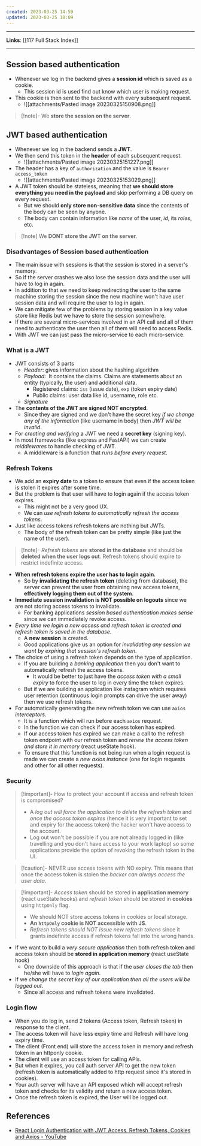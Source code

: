 ```yaml
---
created: 2023-03-25 14:59
updated: 2023-03-25 18:09
---
```

---
**Links**: [[117 Full Stack Index]]

---
## Session based authentication
- Whenever we log in the backend gives a **session id** which is saved as a cookie.
	- This session id is used find out know which user is making request.
- This cookie is then sent to the backend with every subsequent request.
	- ![[attachments/Pasted image 20230325150908.png]]

> [!note]- We **store the session on the server**.

## JWT based authentication
- Whenever we log in the backend sends a **JWT**.
- We then send this token in the **header** of each subsequent request.
	- ![[attachments/Pasted image 20230325151227.png]]
- The header has a key of `authorization` and the value is `Bearer access_token`
	- ![[attachments/Pasted image 20230325153029.png]]
- A JWT token should be stateless, meaning that **we should store everything you need in the payload** and skip performing a DB query on every request.
	- But we should **only store non-sensitive data** since the contents of the body can be seen by anyone.
	- The body can contain information like *name* of the user, *id*, its *roles*, etc.

> [!note] We **DONT store the JWT on the server**.

### Disadvantages of Session based authentication
- The main issue with sessions is that the session is stored in a server's memory.
- So if the server crashes we also lose the session data and the user will have to log in again.
- In addition to that we need to keep redirecting the user to the same machine storing the session since the new machine won't have user session data and will require the user to log in again.
- We can mitigate few of the problems by storing session in a key value store like Redis but we have to store the session somewhere.
- If there are several micro-services involved in an API call and all of them need to authenticate the user then all of them will need to access Redis. 
- With JWT we can just pass the micro-service to each micro-service.

### What is a JWT
- JWT consists of 3 parts
	- *Header*: gives information about the hashing algorithm
	- *Payload*:  It contains the claims. Claims are statements about an entity (typically, the user) and additional data.
		- Registered claims: `iss` (issue date), `exp` (token expiry date)
		- Public claims: user data like id, username, role etc.
	- *Signature*
- The **contents of the JWT are signed NOT encrypted**.
	- Since they are signed and we don't have the secret key *if we change any of the information* (like username in body) then *JWT will be invalid*.
- For *creating and verifying* a JWT we need a **secret key** (signing key).
- In most frameworks (like express and FastAPI) we can create *middlewares* to handle checking of JWT.
	- A middleware is a function that *runs before every request*.

### Refresh Tokens
 - We add an **expiry date** to a token to ensure that even if the access token is stolen it expires after some time.
 - But the problem is that user will have to login again if the access token expires.
	 - This might not be a very good UX.
	 - We can *use refresh tokens to automatically refresh the access tokens*.
- Just like access tokens refresh tokens are nothing but JWTs.
	- The body of the refresh token can be pretty simple (like just the name of the user).

> [!note]- *Refresh tokens* are **stored in the database** and should be **deleted when the user logs out**.
> Refresh tokens should expire to restrict indefinite access.

- **When refresh tokens expire the user has to login again**.
	- So by **invalidating the refresh token** (deleting from database), the server can prevent the user from obtaining new access tokens, **effectively logging them out of the system**.
- **Immediate session invalidation is NOT possible on logouts** since we are not storing access tokens to invalidate.
	- For banking applications *session based authentication makes sense* since we can immediately revoke access.
- *Every time we login a new access and refresh token is created and refresh token is saved in the database*.
	- A **new session** is created.
	- Good applications give us an option for *invalidating any session we want by expiring that session's refresh token*.
- The choice of using a refresh token depends on the type of application.
	- If you are building a *banking application* then you don't want to automatically refresh the access tokens. 
		- It would be better to just have the *access token with a small expiry* to force the user to log in every time the token expires.
	- But if we are building an application like instagram which requires user retention (continuous login prompts can drive the user away) then we use refresh tokens.
- For automatically generating the new refresh token we can use `axios` *interceptors*.
	- It is a function which will run before each `axios` request.
	- In the function we can check if our access token has expired.
	- If our access token has expired we can make a call to the refresh token endpoint with our refresh token and *renew the access token and store it in memory* (react useState hook).
	- To ensure that this function is not being run when a login request is made we can create a *new axios instance* (one for login requests and other for all other requests).

### Security
> [!important]- How to protect your account if access and refresh token is compromised?
> - A *log out will force the application to delete the refresh token* and *once the access token expires* (hence it is very important to set and expiry for the access token) the hacker won't have access to the account.
> - Log out won't be possible if you are not already logged in (like travelling and you don't have access to your work laptop) so some applications provide the option of revoking the refresh token in the UI.

> [!caution]- NEVER use access tokens with NO expiry.
> This means that once the access token is stolen the *hacker can always access the user data*.

> [!important]- *Access token* should be stored in **application memory** (react useState hooks) and *refresh token* should be stored in **cookies** using `httpOnly` flag.
> - We should NOT store access tokens in cookies or local storage.
> - **An `httpOnly` cookie is NOT accessible with JS**.
> - *Refresh tokens should NOT issue new refresh tokens* since it grants indefinite access if refresh tokens fall into the wrong hands.

- If we want to build a *very secure application* then both refresh token and access token should be **stored in application memory** (react useState hook)
	- One downside of this approach is that if the *user closes the tab* then he/she will have to *login again*.
- If we *change the secret key of our application then all the users will be logged out*.
	- Since all access and refresh tokens were invalidated.

### Login flow
- When you do log in, send 2 tokens (Access token, Refresh token) in response to the client.
- The access token will have less expiry time and Refresh will have long expiry time.
- The client (Front end) will store the access token in memory and refresh token in an httponly cookie.
- The client will use an access token for calling APIs. 
- But when it expires, you call auth server API to get the new token (refresh token is automatically added to http request since it's stored in cookies).
- Your auth server will have an API exposed which will accept refresh token and checks for its validity and return a new access token.
- Once the refresh token is expired, the User will be logged out.

## References
- [React Login Authentication with JWT Access, Refresh Tokens, Cookies and Axios - YouTube](https://www.youtube.com/watch?v=nI8PYZNFtac)